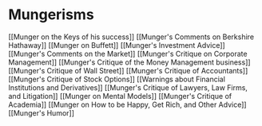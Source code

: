 # Mungerisms
[[Munger on the Keys of his success]]
[[Munger's Comments on Berkshire Hathaway]]
[[Munger on Buffett]]
[[Munger's Investment Advice]]
[[Munger's Comments on the Market]]
[[Munger's Critique on Corporate Management]]
[[Munger's Critique of the Money Management business]]
[[Munger's Critique of Wall Street]]
[[Munger's Critique of Accountants]]
[[Munger's Critique of Stock Options]]
[[Warnings about Financial Institutions and Derivatives]]
[[Munger's Critique of Lawyers, Law Firms, and Litigation]]
[[Munger on Mental Models]]
[[Munger's Critique of Academia]]
[[Munger on How to be Happy, Get Rich, and Other Advice]]
[[Munger's Humor]] 




